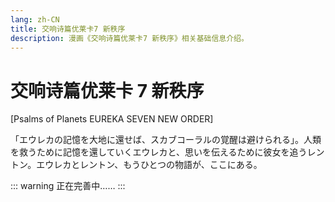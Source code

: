 ```yaml
---
lang: zh-CN
title: 交响诗篇优莱卡7 新秩序
description: 漫画《交响诗篇优莱卡7 新秩序》相关基础信息介绍。
---
```


# 交响诗篇优莱卡 7 新秩序

[Psalms of Planets EUREKA SEVEN NEW ORDER]

<DocInfoCard image="/imgs/cover/new_order_comic.jpg"
  :info="[
    {label:'原名',value:'交響詩篇エウレカセブン ニュー・オーダー'},
    {label:'地区',value:'日本'},
    {label:'原作',value:'BONES'},
    {label:'脚本',value:'大野木宽'},
    {label:'漫画',value:'深山フギン'},
    {label:'卷数',value:'全2卷'},
    {label:'发行日期',value:'2013年05月25日'},
    {label:'出版社',value:'角川书店'}]" />

「エウレカの記憶を大地に還せば、スカブコーラルの覚醒は避けられる」。人類を救うために記憶を還していくエウレカと、思いを伝えるために彼女を追うレントン。エウレカとレントン、もうひとつの物語が、ここにある。

::: warning
正在完善中……
:::

<div style="height: 600px"></div>
